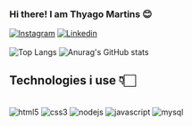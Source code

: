 
### Hi there! I am Thyago Martins 😊

[![Instagram](https://img.shields.io/badge/Instagram-E4405F?style=for-the-badge&logo=instagram&logoColor=white)](https://www.instagram.com/martiins_sx/)
[![Linkedin](https://img.shields.io/badge/LinkedIn-0077B5?style=for-the-badge&logo=linkedin&logoColor=white)](https://www.linkedin.com/in/thyago-retuci-069306281/)</br></br>
![Top Langs](https://github-readme-stats.vercel.app/api/top-langs/?username=Thyagoretuci12&layout=compact&theme=dracula)
![Anurag's GitHub stats](https://github-readme-stats.vercel.app/api?username=Thyagoretuci12&show_icons=true&theme=dracula)

## Technologies i use 👇🏻

<div style="display: inline_block"></br>
    <img alt="html5" align="center" src="https://img.shields.io/badge/HTML5-E34F26?style=for-the-badge&logo=html5&logoColor=white" />
    <img alt="css3" align="center" src="https://img.shields.io/badge/CSS3-1572B6?style=for-the-badge&logo=css3&logoColor=white" />
    <img alt="nodejs" align="center" src="https://img.shields.io/badge/Node.js-43853D?style=for-the-badge&logo=node.js&logoColor=white" />
    <img alt="javascript" align="center" src="https://img.shields.io/badge/JavaScript-323330?style=for-the-badge&logo=javascript&logoColor=F7DF1E" />
    <img alt="mysql" align="center" src="https://img.shields.io/badge/MySQL-00000F?style=for-the-badge&logo=mysql&logoColor=white" />
</div>
